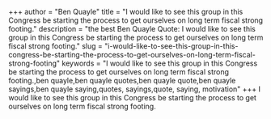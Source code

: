+++
author = "Ben Quayle"
title = "I would like to see this group in this Congress be starting the process to get ourselves on long term fiscal strong footing."
description = "the best Ben Quayle Quote: I would like to see this group in this Congress be starting the process to get ourselves on long term fiscal strong footing."
slug = "i-would-like-to-see-this-group-in-this-congress-be-starting-the-process-to-get-ourselves-on-long-term-fiscal-strong-footing"
keywords = "I would like to see this group in this Congress be starting the process to get ourselves on long term fiscal strong footing.,ben quayle,ben quayle quotes,ben quayle quote,ben quayle sayings,ben quayle saying,quotes, sayings,quote, saying, motivation"
+++
I would like to see this group in this Congress be starting the process to get ourselves on long term fiscal strong footing.
